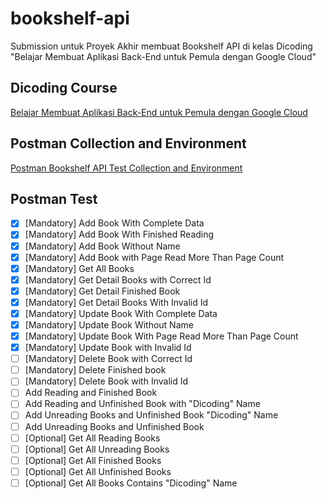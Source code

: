 # bookshelf-api

Submission untuk Proyek Akhir membuat Bookshelf API di kelas Dicoding "Belajar Membuat Aplikasi Back-End untuk Pemula dengan Google Cloud"

## Dicoding Course

[Belajar Membuat Aplikasi Back-End untuk Pemula dengan Google Cloud](https://www.dicoding.com/academies/342)

## Postman Collection and Environment

[Postman Bookshelf API Test Collection and Environment](https://github.com/dicodingacademy/a261-backend-pemula-labs/raw/099-shared-files/BookshelfAPITestCollectionAndEnvironment.zip)

## Postman Test

- [x] [Mandatory] Add Book With Complete Data
- [x] [Mandatory] Add Book With Finished Reading
- [x] [Mandatory] Add Book Without Name
- [x] [Mandatory] Add Book with Page Read More Than Page Count
- [x] [Mandatory] Get All Books
- [x] [Mandatory] Get Detail Books with Correct Id
- [x] [Mandatory] Get Detail Finished Book
- [x] [Mandatory] Get Detail Books With Invalid Id
- [x] [Mandatory] Update Book With Complete Data
- [x] [Mandatory] Update Book Without Name
- [x] [Mandatory] Update Book With Page Read More Than Page Count
- [x] [Mandatory] Update Book with Invalid Id
- [ ] [Mandatory] Delete Book with Correct Id
- [ ] [Mandatory] Delete Finished book
- [ ] [Mandatory] Delete Book with Invalid Id
- [ ] Add Reading and Finished Book
- [ ] Add Reading and Unfinished Book with "Dicoding" Name
- [ ] Add Unreading Books and Unfinished Book "Dicoding" Name
- [ ] Add Unreading Books and Unfinished Book
- [ ] [Optional] Get All Reading Books
- [ ] [Optional] Get All Unreading Books
- [ ] [Optional] Get All Finished Books
- [ ] [Optional] Get All Unfinished Books
- [ ] [Optional] Get All Books Contains "Dicoding" Name
